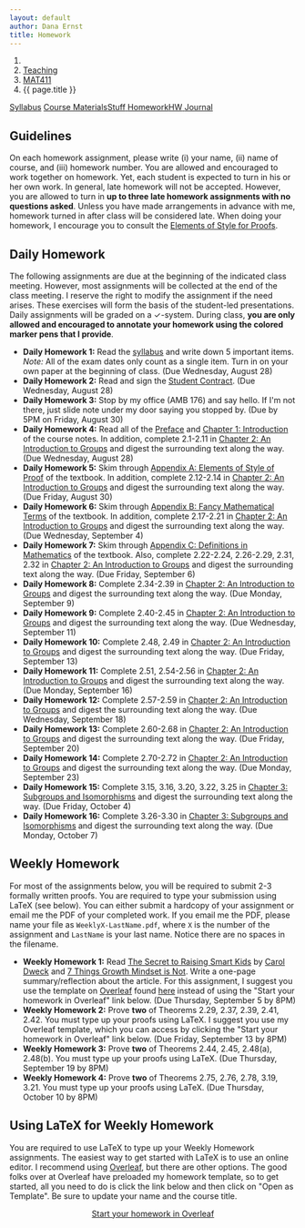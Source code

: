 ```yaml
---
layout: default
author: Dana Ernst
title: Homework
---
```


<ol class="breadcrumb">
  <li><a href="/"><i class="fa fa-home"></i></a></li>
  <li><a href="/teaching/">Teaching</a></li>
  <li><a href="/teaching/mat411f19">MAT411</a></li>
  <li class="active">{{ page.title }}</li>
</ol>

<div class="row">
<div class="col-xs-12">
<div class="btn-group btn-group-justified">
<a class="btn btn-default btn-success" href="{{site.baseurl}}/teaching/mat411f19/syllabus/">Syllabus</a>
<a class="btn btn-default btn-primary" href="{{site.baseurl}}/teaching/mat411f19/materials/">
<span class="hidden-xs">Course Materials</span><span class="visible-xs">Stuff</span>
</a>
<a class="btn btn-default btn-warning" href="{{site.baseurl}}/teaching/mat411f19/homework/">
<span class="hidden-xs">Homework</span><span class="visible-xs">HW</span>
</a>
<a class="btn btn-default btn-info" href="{{site.baseurl}}/teaching/mat411f19/journal/">Journal</a>
</div>
</div>
</div>

## Guidelines ##
On each homework assignment, please write (i) your name, (ii) name of course, and (iii) homework number. You are allowed and encouraged to work together on homework. Yet, each student is expected to turn in his or her own work. In general, late homework will not be accepted. However, you are allowed to turn in **up to three late homework assignments with no questions asked**. Unless you have made arrangements in advance with me, homework turned in after class will be considered late. When doing your homework, I encourage you to consult the [Elements of Style for Proofs]({{site.baseurl}}/teaching/ElementsOfStyle.pdf).

## Daily Homework ##
The following assignments are due at the beginning of the indicated class meeting. However, most assignments will be collected at the end of the class meeting.  I reserve the right to modify the assignment if the need arises.  These exercises will form the basis of the student-led presentations.  Daily assignments will be graded on a $\checkmark$-system.  During class, **you are only allowed and encouraged to annotate your homework using the colored marker pens that I provide**.

- **Daily Homework 1:** Read the [syllabus]({{site.baseurl}}/teaching/mat411f19/syllabus/) and write down 5 important items.  *Note:*  All of the exam dates only count as a single item.  Turn in on your own paper at the beginning of class. (Due Wednesday, August 28)
- **Daily Homework 2:** Read and sign the [Student Contract]({{site.baseurl}}/teaching/StudentContract.pdf). (Due Wednesday, August 28)
- **Daily Homework 3:** Stop by my office (AMB 176) and say hello. If I'm not there, just slide note under my door saying you stopped by. (Due by 5PM on Friday, August 30)
- **Daily Homework 4:** Read all of the [Preface]({{site.baseurl}}/teaching/mat411f19/Preface.pdf) and [Chapter 1: Introduction]({{site.baseurl}}/teaching/mat411f19/Introduction.pdf) of the course notes.  In addition, complete 2.1-2.11 in [Chapter 2: An Introduction to Groups]({{site.baseurl}}/teaching/mat411f19/IntroGroups.pdf) and digest the surrounding text along the way. (Due Wednesday, August 28)
- **Daily Homework 5:** Skim through [Appendix A: Elements of Style of Proof]({{site.baseurl}}/teaching/mat411f19/ElementsOfStyle.pdf) of the textbook. In addition, complete 2.12-2.14 in [Chapter 2: An Introduction to Groups]({{site.baseurl}}/teaching/mat411f19/IntroGroups.pdf) and digest the surrounding text along the way. (Due Friday, August 30)
- **Daily Homework 6:** Skim through [Appendix B: Fancy Mathematical Terms]({{site.baseurl}}/teaching/mat411f19/FancyMathematicalTerms.pdf) of the textbook. In addition, complete 2.17-2.21 in [Chapter 2: An Introduction to Groups]({{site.baseurl}}/teaching/mat411f19/IntroGroups.pdf) and digest the surrounding text along the way. (Due Wednesday, September 4)
- **Daily Homework 7:** Skim through [Appendix C: Definitions in Mathematics]({{site.baseurl}}/teaching/mat411f19/Definitions.pdf) of the textbook. Also, complete 2.22-2.24, 2.26-2.29, 2.31, 2.32 in [Chapter 2: An Introduction to Groups]({{site.baseurl}}/teaching/mat411f19/IntroGroups.pdf) and digest the surrounding text along the way. (Due Friday, September 6)
- **Daily Homework 8:** Complete 2.34-2.39 in [Chapter 2: An Introduction to Groups]({{site.baseurl}}/teaching/mat411f19/IntroGroups.pdf) and digest the surrounding text along the way. (Due Monday, September 9)
- **Daily Homework 9:** Complete 2.40-2.45 in [Chapter 2: An Introduction to Groups]({{site.baseurl}}/teaching/mat411f19/IntroGroups.pdf) and digest the surrounding text along the way. (Due Wednesday, September 11)
- **Daily Homework 10:** Complete 2.48, 2.49 in [Chapter 2: An Introduction to Groups]({{site.baseurl}}/teaching/mat411f19/IntroGroups.pdf) and digest the surrounding text along the way. (Due Friday, September 13)
- **Daily Homework 11:** Complete 2.51, 2.54-2.56 in [Chapter 2: An Introduction to Groups]({{site.baseurl}}/teaching/mat411f19/IntroGroups.pdf) and digest the surrounding text along the way. (Due Monday, September 16)
- **Daily Homework 12:** Complete 2.57-2.59 in [Chapter 2: An Introduction to Groups]({{site.baseurl}}/teaching/mat411f19/IntroGroups.pdf) and digest the surrounding text along the way. (Due Wednesday, September 18)
- **Daily Homework 13:** Complete 2.60-2.68 in [Chapter 2: An Introduction to Groups]({{site.baseurl}}/teaching/mat411f19/IntroGroups.pdf) and digest the surrounding text along the way. (Due Friday, September 20)
- **Daily Homework 14:** Complete 2.70-2.72 in [Chapter 2: An Introduction to Groups]({{site.baseurl}}/teaching/mat411f19/IntroGroups.pdf) and digest the surrounding text along the way. (Due Monday, September 23)
- **Daily Homework 15:** Complete 3.15, 3.16, 3.20, 3.22, 3.25 in [Chapter 3: Subgroups and Isomorphisms]({{site.baseurl}}/teaching/mat411f19/SubgroupsIsomorphisms.pdf) and digest the surrounding text along the way. (Due Friday, October 4)
- **Daily Homework 16:** Complete 3.26-3.30 in [Chapter 3: Subgroups and Isomorphisms]({{site.baseurl}}/teaching/mat411f19/SubgroupsIsomorphisms.pdf) and digest the surrounding text along the way. (Due Monday, October 7)

<!-- - **Daily Homework 1:** Read the [syllabus]({{site.baseurl}}/teaching/mat411f19/syllabus/) and write down 5 important items.  *Note:*  All of the exam dates only count as a single item.  Turn in on your own paper at the beginning of class. (Due Wednesday, August 29)
- **Daily Homework 2:** Read and sign the [Student Contract]({{site.baseurl}}/teaching/StudentContract.pdf). (Due Wednesday, August 29)
- **Daily Homework 3:** Stop by my office (AMB 176) and say hello. If I'm not there, just slide note under my door saying you stopped by. (Due by 5PM on Friday, August 31)
- **Daily Homework 4:** Read all of [Chapter 1: Introduction]({{site.baseurl}}/teaching/mat411f19/Introduction.pdf) of the course notes.  In addition, complete 2.1-2.11 in [Chapter 2: An Introduction to Groups]({{site.baseurl}}/teaching/mat411f19/IntroGroups.pdf) and digest the surrounding text along the way. (Due Wednesday, August 29)
- **Daily Homework 5:** Skim through [Appendix A: Elements of Style of Proof]({{site.baseurl}}/teaching/mat411f19/ElementsOfStyle.pdf) of the textbook. In addition, complete 2.12-2.14, 2.17, 2.18 in [Chapter 2: An Introduction to Groups]({{site.baseurl}}/teaching/mat411f19/IntroGroups.pdf) and digest the surrounding text along the way. (Due Friday, August 31)
- **Daily Homework 6:** Skim through [Appendix B: Fancy Mathematical Terms]({{site.baseurl}}/teaching/mat411f19/FancyMathematicalTerms.pdf) of the textbook. In addition, complete 2.19-2.24 in [Chapter 2: An Introduction to Groups]({{site.baseurl}}/teaching/mat411f19/IntroGroups.pdf) and digest the surrounding text along the way. (Due Wednesday, September 5)
- **Daily Homework 7:** Skim through [Appendix C: Definitions in Mathematics]({{site.baseurl}}/teaching/mat411f19/Definitions.pdf) of the textbook. In addition, complete 2.26-2.29, 2.31, 2.32, 2.34-2.38 in [Chapter 2: An Introduction to Groups]({{site.baseurl}}/teaching/mat411f19/IntroGroups.pdf) and digest the surrounding text along the way. (Due Friday, September 7)
- **Daily Homework 8:** Complete 2.39-2.43 in [Chapter 2: An Introduction to Groups]({{site.baseurl}}/teaching/mat411f19/IntroGroups.pdf) and digest the surrounding text along the way. (Due Monday, September 10)
- **Daily Homework 9:** Complete 2.44, 2.45, 2.47, 2.48, 2.50 in [Chapter 2: An Introduction to Groups]({{site.baseurl}}/teaching/mat411f19/IntroGroups.pdf) and digest the surrounding text along the way. (Due Wednesday, September 12)
- **Daily Homework 10:** Complete 2.53-2.58 in [Chapter 2: An Introduction to Groups]({{site.baseurl}}/teaching/mat411f19/IntroGroups.pdf) and digest the surrounding text along the way. (Due Friday, September 14)
- **Daily Homework 11:** Complete 2.59 in [Chapter 2: An Introduction to Groups]({{site.baseurl}}/teaching/mat411f19/IntroGroups.pdf) and digest the surrounding text along the way. (Due Monday, September 17)
- **Daily Homework 12:** Complete 2.60-2.67, 2.69 in [Chapter 2: An Introduction to Groups]({{site.baseurl}}/teaching/mat411f19/IntroGroups.pdf) and digest the surrounding text along the way. (Due Wednesday, September 19)
- **Daily Homework 13:** Complete 3.2, 3.3, 3.5, 3.7-3.9, 3.12-3.14, any two of 3.15-3.17, 3.18 in [Chapter 3: Subgroups and Isomorphisms]({{site.baseurl}}/teaching/mat411f19/SubgroupsIsomorphisms.pdf) and digest the surrounding text along the way. (Due Monday, October 1)
- **Daily Homework 14:** Complete 3.19-3.23, 3.26-3.28 in [Chapter 3: Subgroups and Isomorphisms]({{site.baseurl}}/teaching/mat411f19/SubgroupsIsomorphisms.pdf) and digest the surrounding text along the way. (Due Wednesday, October 3)
- **Daily Homework 15:** Complete 3.29-3.33, 3.35, 3.36 in [Chapter 3: Subgroups and Isomorphisms]({{site.baseurl}}/teaching/mat411f19/SubgroupsIsomorphisms.pdf) and digest the surrounding text along the way. (Due Friday, October 5)
- **Daily Homework 16:** Complete 3.37-3.43 in [Chapter 3: Subgroups and Isomorphisms]({{site.baseurl}}/teaching/mat411f19/SubgroupsIsomorphisms.pdf) and digest the surrounding text along the way. (Due Monday, October 8)
- **Daily Homework 17:** Complete 3.44, 3.45, 3.47-3.49 in [Chapter 3: Subgroups and Isomorphisms]({{site.baseurl}}/teaching/mat411f19/SubgroupsIsomorphisms.pdf) and digest the surrounding text along the way. (Due Wednesday, October 10)
- **Daily Homework 18:** Complete 3.50-3.55 in [Chapter 3: Subgroups and Isomorphisms]({{site.baseurl}}/teaching/mat411f19/SubgroupsIsomorphisms.pdf) and digest the surrounding text along the way. (Due Friday, October 12)
- **Daily Homework 19:** Complete 3.56-3.62 in [Chapter 3: Subgroups and Isomorphisms]({{site.baseurl}}/teaching/mat411f19/SubgroupsIsomorphisms.pdf) and digest the surrounding text along the way. (Due Monday, October 15)
- **Daily Homework 20:** Complete 3.63-3.65 and 4.1-4.7 in [Chapter 3: Subgroups and Isomorphisms]({{site.baseurl}}/teaching/mat411f19/SubgroupsIsomorphisms.pdf) and [Chapter 4: Families of Groups]({{site.baseurl}}/teaching/mat411f19/Families.pdf). (Due Wednesday, October 17)
- **Daily Homework 21:** Complete 4.8, 4.11-4.15 in [Chapter 4: Families of Groups]({{site.baseurl}}/teaching/mat411f19/Families.pdf) and digest the surrounding text along the way. (Due Friday, October 19)
- **Daily Homework 22:** Complete 4.34, 4.38, 4.42-4.48 in [Chapter 4: Families of Groups]({{site.baseurl}}/teaching/mat411f19/Families.pdf) and digest the surrounding text along the way. (Due Wednesday, October 31)
- **Daily Homework 23:** Complete 4.49-4.52 and sketch arguments for 4.56-4.58 in [Chapter 4: Families of Groups]({{site.baseurl}}/teaching/mat411f19/Families.pdf). (Due Friday, November 2)
- **Daily Homework 24:** Sketch arguments for 4.59-4.61 and complete 4.63, 4.64, 4.66-4.71 in [Chapter 4: Families of Groups]({{site.baseurl}}/teaching/mat411f19/Families.pdf). (Due Monday, November 5)
- **Daily Homework 25:** Complete 4.72-4.82 in [Chapter 4: Families of Groups]({{site.baseurl}}/teaching/mat411f19/Families.pdf). (Due Wednesday, November 7)
- **Daily Homework 26:** Complete 4.83-4.91, 4.95, 4.96 in [Chapter 4: Families of Groups]({{site.baseurl}}/teaching/mat411f19/Families.pdf). (Due Friday, November 9)
- **Daily Homework 27:** Complete 4.99 (using Lemma 4.98), 4.102-4.105, 4.107, 4.108-4.112, 5.5, 5.24(a), 6.33(eh), 6.35(a). (Due Wednesday, November 28)
- **Daily Homework 28:** Complete 6.32, 6.33, 7.15, 7.17. (Due Friday, November 30)
- **Daily Homework 29:** Complete 8.3, 8.6-8.10. (Due Monday, December 3)
- **Daily Homework 30:** Complete 7.23, 7.24, 8.15-8.17. (Due Wednesday, December 5)
- **Daily Homework 31:** Complete 8.32, 8.36(ab), 8.37(b), 8.39. (Due Friday, December 7) -->

## Weekly Homework ##
For most of the assignments below, you will be required to submit 2-3 formally written proofs. You are required to type your submission using LaTeX (see below).  You can either submit a hardcopy of your assignment or email me the PDF of your completed work. If you email me the PDF, please name your file as <code>WeeklyX-LastName.pdf</code>, where <code>X</code> is the number of the assignment and <code>LastName</code> is your last name.  Notice there are no spaces in the filename.

- **Weekly Homework 1:** Read <a href="https://www.scientificamerican.com/article/the-secret-to-raising-smart-kids1/">The Secret to Raising Smart Kids</a> by <a href="https://en.wikipedia.org/wiki/Carol_Dweck/">Carol Dweck</a> and <a href="https://www.turnaroundusa.org/7-things-growth-mindset-is-not/">7 Things Growth Mindset is Not</a>. Write a one-page summary/reflection about the article. For this assignment, I suggest you use the template on <a href="https://www.overleaf.com/">Overleaf</a> found <a href="https://www.overleaf.com/latex/templates/weekly-homework-1-for-reflection-on-the-secret-to-raising-smart-kids/wsqscmkyzrsr">here</a> instead of using the "Start your homework in Overleaf" link below. (Due Thursday, September 5 by 8PM)
- **Weekly Homework 2:** Prove **two** of Theorems 2.29, 2.37, 2.39, 2.41, 2.42. You must type up your proofs using LaTeX.  I suggest you use my Overleaf template, which you can access by clicking the "Start your homework in Overleaf" link below. (Due Friday, September 13 by 8PM)
- **Weekly Homework 3:** Prove **two** of Theorems 2.44, 2.45, 2.48(a), 2.48(b). You must type up your proofs using LaTeX.  (Due Thursday, September 19 by 8PM)
- **Weekly Homework 4:** Prove **two** of Theorems 2.75, 2.76, 2.78, 3.19, 3.21. You must type up your proofs using LaTeX.  (Due Thursday, October 10 by 8PM)


<!-- - **Weekly Homework 2:** Prove **two** of Theorems 2.29, 2.37, 2.39. You must type up your proofs using LaTeX.  I suggest you use my Overleaf template, which you can access by clicking the "Start your homework in Overleaf" link below. (Due Thursday, September 13 by 8PM)
- **Weekly Homework 3:** Prove **two** of Corollary 2.41, Theorem 2.42, Theorem 2.47, Theorem 2.50. You must type up your proofs using LaTeX.  I suggest you use my Overleaf template, which you can access by clicking the "Start your homework in Overleaf" link below. (Due Tuesday, September 18 by 8PM)
- **Weekly Homework 4:** Prove **two** of Theorem 2.77, Theorem 3.19, Theorem 3.21, Theorem 3.23. You must type up your proofs using LaTeX.  I suggest you use my Overleaf template, which you can access by clicking the "Start your homework in Overleaf" link below. (Due Tuesday, October 9 by 8PM)
- **Weekly Homework 5:** Prove **two** of Theorem 3.51, Theorem 3.52, Theorem 3.53, Theorem 3.54. You must type up your proofs using LaTeX.  I suggest you use my Overleaf template, which you can access by clicking the "Start your homework in Overleaf" link below. (Due Tuesday, October 16 by 8PM)
- **Weekly Homework 6:** Prove **two** of Theorem 4.42, Theorem 4.45, Theorem 4.46, Theorem 4.58, Theorem 4.59. You must type up your proofs using LaTeX.  I suggest you use my Overleaf template, which you can access by clicking the "Start your homework in Overleaf" link below. (Due Tuesday, November 6 by 8PM)
- **Weekly Homework 7:** Prove **two** of Theorem 4.76, Theorem 4.79, Theorem 4.80, Theorem 4.90. You must type up your proofs using LaTeX.  I suggest you use my Overleaf template, which you can access by clicking the "Start your homework in Overleaf" link below. (Due Tuesday, November 13 by 8PM) -->

## Using LaTeX for Weekly Homework ##
You are required to use LaTeX to type up your Weekly Homework assignments. The easiest way to get started with LaTeX is to use an online editor.  I recommend using [Overleaf](https://overleaf.com), but there are other options.  The good folks over at Overleaf have preloaded my homework template, so to get started, all you need to do is click the link below and then click on "Open as Template". Be sure to update your name and the course title.

<center>
<a href="https://www.overleaf.com/latex/templates/weekly-homework-x/cbpdxbqknrvq" class="btn btn-primary btn-lg" role="button">Start your homework in Overleaf</a>
</center>

<br>
